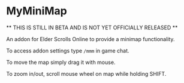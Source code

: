 # MyMiniMap
** THIS IS STILL IN BETA AND IS NOT YET OFFICIALLY RELEASED **

An addon for Elder Scrolls Online to provide a minimap functionality.

To access addon settings type `/mmm` in game chat.

To move the map simply drag it with mouse.

To zoom in/out, scroll mouse wheel on map while holding SHIFT.

